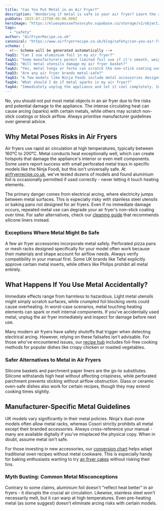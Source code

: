 ```yaml
---
title: "Can You Put Metal in an Air Fryer?"
description: "Wondering if metal is safe in your air fryer? Learn the risks, alternatives, and expert safety tips for UK models. Avoid damage or fire hazards."
pubDate: 2025-07-22T00:00:00.000Z
heroImage: "https://klueoymssxwfnxsvcyhv.supabase.co/storage/v1/object/public/Shmucket/can-you-put-metal-in-an-air-fryer.png"
tags:
  - "safety"
author: "AirFryerRecipe.co.uk"
canonical: "https://www.airfryerrecipe.co.uk/blog/safety/can-you-air-fry-it/can-you-put-metal-in-an-air-fryer"
schema: |
  <!-- Schema will be generated automatically -->
faqQ1: "Can I use aluminium foil in my air fryer?"
faqA1: "Some manufacturers permit limited foil use if it's smooth, weighted with food, and doesn't touch heating elements. However, parchment paper is generally safer and equally effective for preventing sticking."
faqQ2: "Will metal utensils damage my air fryer basket?"
faqA2: "Yes, metal tongs or forks can scratch the non-stick coating over time. Opt for silicone, wood, or nylon utensils instead to preserve your air fryer's surface."
faqQ3: "Are any air fryer brands metal-safe?"
faqA3: "A few models like Ninja Foodi include metal accessories designed specifically for that unit. Never assume third-party metal pans are safe - always check your manual first."
faqQ4: "What should I do if metal sparks in my air fryer?"
faqA4: "Immediately unplug the appliance and let it cool completely. Inspect for melted components or damage before attempting to use it again. Contact the manufacturer if you notice any electrical issues."
---
```

<p>No, you should not put most metal objects in an air fryer due to fire risks and potential damage to the appliance. The intense circulating heat can cause arcing (sparks) with certain metals, while others may scratch non-stick coatings or block airflow. Always prioritise manufacturer guidelines over general advice.</p>

<h2>Why Metal Poses Risks in Air Fryers</h2>
<p>Air fryers use rapid air circulation at high temperatures, typically between 160°C to 200°C. Metal conducts heat exceptionally well, which can create hotspots that damage the appliance's interior or even melt components. Some users report success with small perforated metal trays in specific models like the Ninja Foodi, but this isn't universally safe. At <a href=https://www.airfryerrecipe.co.uk/>airfryerrecipe.co.uk</a>, we've tested dozens of models and found aluminium foil is occasionally permitted if used correctly - never letting it touch heating elements.</p>
<p>The primary danger comes from electrical arcing, where electricity jumps between metal surfaces. This is especially risky with stainless steel utensils or baking pans not designed for air fryers. Even if no immediate damage occurs, repeated metal use can degrade your air fryer's non-stick coating over time. For safer alternatives, check our <a href=https://www.airfryerrecipe.co.uk/air-fryer-cleaner>cleaning guide</a> that recommends silicone liners instead.</p>

<h3>Exceptions Where Metal Might Be Safe</h3>
<p>A few air fryer accessories incorporate metal safely. Perforated pizza pans or mesh racks designed specifically for your model often work because their materials and shape account for airflow needs. Always verify compatibility in your manual first. Some UK brands like Tefal explicitly approve certain metal inserts, while others like Philips prohibit all metal entirely.</p>

<h2>What Happens If You Use Metal Accidentally?</h2>
<p>Immediate effects range from harmless to hazardous. Light metal utensils might simply scratch surfaces, while crumpled foil blocking vents could cause overheating. In worst-case scenarios, metal touching heating elements can spark or melt internal components. If you've accidentally used metal, unplug the air fryer immediately and inspect for damage before next use.</p>
<p>Many modern air fryers have safety shutoffs that trigger when detecting electrical arcing. However, relying on these failsafes isn't advisable. For those who've encountered issues, our <a href=https://www.airfryerrecipe.co.uk/recipes>recipe hub</a> includes foil-free cooking methods for popular dishes like crispy chicken or roasted vegetables.</p>

<h3>Safer Alternatives to Metal in Air Fryers</h3>
<p>Silicone baskets and parchment paper liners are the go-to substitutes. Silicone withstands high heat without affecting crispiness, while perforated parchment prevents sticking without airflow obstruction. Glass or ceramic oven-safe dishes also work for certain recipes, though they may extend cooking times slightly.</p>

<h2>Manufacturer-Specific Metal Guidelines</h2>
<p>UK models vary significantly in their metal policies. Ninja's dual-zone models often allow metal racks, whereas Cosori strictly prohibits all metal except their branded accessories. Always cross-reference your manual - many are available digitally if you've misplaced the physical copy. When in doubt, assume metal isn't safe.</p>
<p>For those investing in new accessories, our <a href=https://www.airfryerrecipe.co.uk/air-fryer-conversion-chart>conversion chart</a> helps adapt traditional oven recipes without metal cookware. This is especially handy for baking enthusiasts wanting to try <a href=https://www.airfryerrecipe.co.uk/recipe-category/Cakes>air fryer cakes</a> without risking their tins.</p>

<h3>Myth Busting: Common Metal Misconceptions</h3>
<p>Contrary to some claims, aluminium foil doesn't "reflect heat better" in air fryers - it disrupts the crucial air circulation. Likewise, stainless steel won't necessarily melt, but it can warp at high temperatures. Even pre-heating metal (as some suggest) doesn't eliminate arcing risks with certain models.</p>
